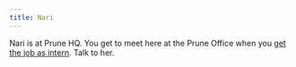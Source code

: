 ```yaml
---
title: Nari
---
```


Nari is at Prune HQ. You get to meet here at the Prune Office when you [get the job as intern](/030-prune/050-apply.md). Talk to her.
